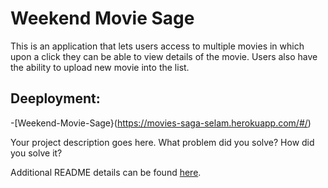 # Weekend Movie Sage 

This is an application that lets users access to multiple movies in which upon a click they can be able to view details of the movie. Users also have the ability to upload new movie into the list.

## Deeployment:
-[Weekend-Movie-Sage}(https://movies-saga-selam.herokuapp.com/#/)

Your project description goes here. What problem did you solve? How did you solve it?

Additional README details can be found [here](https://github.com/PrimeAcademy/readme-template/blob/master/README.md).
